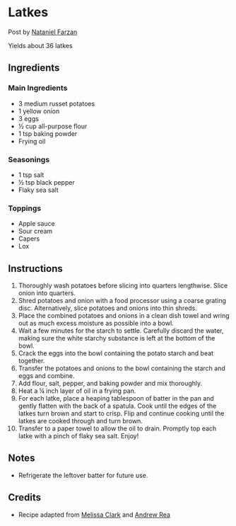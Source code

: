 # Latkes

Post by [Nataniel Farzan](https://github.com/natanielf)

Yields about 36 latkes

## Ingredients

### Main Ingredients

- 3 medium russet potatoes
- 1 yellow onion
- 3 eggs
- ½ cup all-purpose flour
- 1 tsp baking powder
- Frying oil

### Seasonings

- 1 tsp salt
- ½ tsp black pepper
- Flaky sea salt

### Toppings

- Apple sauce
- Sour cream
- Capers
- Lox

## Instructions

1. Thoroughly wash potatoes before slicing into quarters lengthwise. Slice onion into quarters.
2. Shred potatoes and onion with a food processor using a coarse grating disc. Alternatively, slice potatoes and onions into thin shreds.
3. Place the combined potatoes and onions in a clean dish towel and wring out as much excess moisture as possible into a bowl.
4. Wait a few minutes for the starch to settle. Carefully discard the water, making sure the white starchy substance is left at the bottom of the bowl.
5. Crack the eggs into the bowl containing the potato starch and beat together.
6. Transfer the potatoes and onions to the bowl containing the starch and eggs and combine.
7. Add flour, salt, pepper, and baking powder and mix thoroughly.
8. Heat a ¼ inch layer of oil in a frying pan.
9. For each latke, place a heaping tablespoon of batter in the pan and gently flatten with the back of a spatula. Cook until the edges of the latkes turn brown and start to crisp. Flip and continue cooking until the latkes are cooked through and turn brown.
10. Transfer to a paper towel to allow the oil to drain. Promptly top each latke with a pinch of flaky sea salt. Enjoy!

## Notes

- Refrigerate the leftover batter for future use.

## Credits

- Recipe adapted from [Melissa Clark](https://cooking.nytimes.com/recipes/1015533-classic-potato-latkes) and [Andrew Rea](https://www.babi.sh/recipes/latkes)
